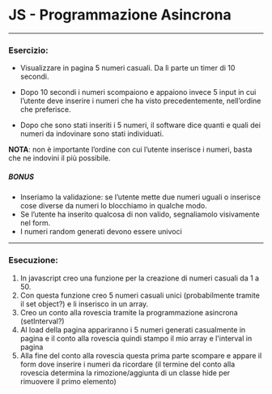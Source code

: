 # JS - Programmazione Asincrona
----
### Esercizio:

- Visualizzare in pagina 5 numeri casuali. Da lì parte un timer di 10 secondi.

- Dopo 10 secondi i numeri scompaiono e appaiono invece 5 input in cui l’utente deve inserire i numeri che ha visto precedentemente, nell’ordine che preferisce.
- Dopo che sono stati inseriti i 5 numeri, il software dice quanti e quali dei numeri da indovinare sono stati individuati.

**NOTA**: non è importante l’ordine con cui l’utente inserisce i numeri, basta che ne indovini il più possibile.

##### BONUS
- Inseriamo la validazione: se l’utente mette due numeri uguali o inserisce cose diverse da numeri lo blocchiamo in qualche modo.
- Se l’utente ha inserito qualcosa di non valido, segnaliamolo visivamente nel form.
- I numeri random generati devono essere univoci

---

### Esecuzione:

1. In javascript creo una funzione per la creazione di numeri casuali da 1 a 50.
2. Con questa funzione creo 5 numeri casuali unici (probabilmente tramite il set object?) e li inserisco in un array.
3. Creo un conto alla rovescia tramite la programmazione asincrona (setInterval?)
3. Al load della pagina appariranno i 5 numeri generati casualmente in pagina e il conto alla rovescia quindi stampo il mio array e l'interval in pagina
4. Alla fine del conto alla rovescia questa prima parte scompare e appare il form dove inserire i numeri da ricordare (il termine del conto alla rovescia determina la rimozione/aggiunta di un classe hide per rimuovere il primo elemento)